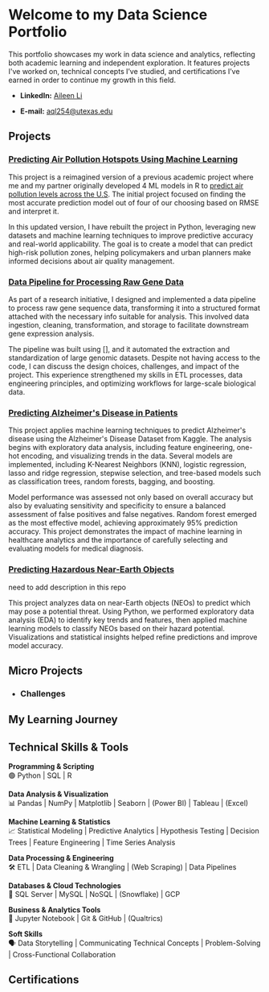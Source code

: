 # Welcome to my Data Science Portfolio
This portfolio showcases my work in data science and analytics, reflecting both academic learning and independent exploration. 
It features projects I've worked on, technical concepts I’ve studied, and certifications I’ve earned in order to continue my growth in this field.

+ **LinkedIn:** [Aileen Li](https://www.linkedin.com/in/aileen-li-public/)

+ **E-mail:** [aql254@utexas.edu](mailto:aql254@utexas.edu)

## Projects
<!--sort by types of projects
End-to-End Projects: Demonstrate the full pipeline from data collection to model deployment.
Data Cleaning & Exploration: Showcases how you handle messy data.
Machine Learning Models: Supervised/unsupervised learning, feature engineering, and model evaluation.
Data Visualization & Storytelling: Effective visualizations to communicate findings.
Real-World Applications: Business-oriented solutions or personal interest topics. 

Recreate the air pollution one
Describe the gene pipeline -->

### [Predicting Air Pollution Hotspots Using Machine Learning](link) 
This project is a reimagined version of a previous academic project where me and my partner originally developed 4 ML models in R to [predict air pollution levels across the U.S](https://github.com/TartFroYo/Predicting-Ambient-Air-Pollution-PM2.5-Across-the-Contiguous-U.S/blob/main/README.md). The initial project focused on finding the most accurate prediction model out of four of our choosing based on RMSE and interpret it.

In this updated version, I have rebuilt the project in Python, leveraging new datasets and machine learning techniques to improve predictive accuracy and real-world applicability. The goal is to create a model that can predict high-risk pollution zones, helping policymakers and urban planners make informed decisions about air quality management.

### [Data Pipeline for Processing Raw Gene Data](https://github.com/TartFroYo/Portfolio/blob/main/Data%20Pipeline%20for%20Processing%20Raw%20Gene%20Data)
As part of a research initiative, I designed and implemented a data pipeline to process raw gene sequence data, transforming it into a structured format attached with the necessary info suitable for analysis. This involved data ingestion, cleaning, transformation, and storage to facilitate downstream gene expression analysis.

The pipeline was built using [], and it automated the extraction and standardization of large genomic datasets. Despite not having access to the code, I can discuss the design choices, challenges, and impact of the project.
This experience strengthened my skills in ETL processes, data engineering principles, and optimizing workflows for large-scale biological data.

### [Predicting Alzheimer's Disease in Patients](https://github.com/kristenlowe/predicting-alzheimers-diagnosis)
This project applies machine learning techniques to predict Alzheimer's disease using the Alzheimer's Disease Dataset from Kaggle. 
The analysis begins with exploratory data analysis, including feature engineering, one-hot encoding, and visualizing trends in the data. 
Several models are implemented, including K-Nearest Neighbors (KNN), logistic regression, lasso and ridge regression, stepwise selection, and tree-based models such as classification trees, random forests, bagging, and boosting. 

Model performance was assessed not only based on overall accuracy but also by evaluating sensitivity and specificity to ensure a balanced assessment of false positives and false negatives. 
Random forest emerged as the most effective model, achieving approximately 95% prediction accuracy. 
This project demonstrates the impact of machine learning in healthcare analytics and the importance of carefully selecting and evaluating models for medical diagnosis.

### [Predicting Hazardous Near-Earth Objects ](https://github.com/TartFroYo/Predicting-Hazardous-Near-Earth-Objects/tree/main)
need to add description in this repo

This project analyzes data on near-Earth objects (NEOs) to predict which may pose a potential threat. Using Python, we performed exploratory data analysis (EDA) to identify key trends and features, then applied machine learning models to classify NEOs based on their hazard potential. Visualizations and statistical insights helped refine predictions and improve model accuracy.

## Micro Projects

+ ### Challenges
<!-- HR, LC coding problems -->

## My Learning Journey
<!-- 1️⃣ Foundations (Beginner)
🔹 Basic Statistics & Probability
Descriptive statistics (mean, median, mode, variance, standard deviation)
Probability distributions (normal, binomial, Poisson)
Central Limit Theorem
Hypothesis testing & p-values

🔹 Data Analysis & Visualization
Excel basics (pivot tables, VLOOKUP, IF statements)
SQL basics (SELECT, WHERE, GROUP BY, JOINS)
Python basics (Pandas, Matplotlib, Seaborn)
R basics (dplyr, ggplot2)
Dashboarding (Tableau, Power BI)

🔹 Business Analytics & Decision-Making
Business Metrics (KPIs, ROI, CLV)
A/B Testing Fundamentals
Time Series Analysis Basics
Intro to Forecasting
2️⃣ Intermediate Topics

🔹 Machine Learning & Predictive Modeling
Regression (Linear & Logistic)
Decision Trees & Random Forests
Feature Engineering
Model Evaluation (MSE, R², ROC Curve)
Clustering (K-Means, Hierarchical, DBSCAN)

🔹 Optimization & Operations Research
Linear Programming (Simplex Method)
Supply Chain Optimization
Markov Chains & Monte Carlo Simulation
Dynamic Pricing Strategies

🔹 Data Engineering & Processing
SQL Advanced Queries (CTE, Window Functions)
Data Cleaning & Transformation (ETL, Pandas, NumPy)
API Data Extraction & Web Scraping
Cloud Data Storage (BigQuery, Snowflake)

🔹 Advanced Business Analytics
Advanced A/B Testing (Multi-Armed Bandit)
Survival Analysis (Customer Retention Modeling)
Risk Analysis & Fraud Detection
Text Analytics & Sentiment Analysis (NLP Basics)

3️⃣ Advanced Topics
🔹 Deep Learning & AI for Business
Neural Networks (TensorFlow, PyTorch)
Natural Language Processing (Transformers, BERT)
Recommendation Systems (Collaborative Filtering, Matrix Factorization)
Reinforcement Learning for Decision-Making

🔹 Big Data & Scalable Analytics
Distributed Computing (Spark, Hadoop)
Streaming Data Analysis (Kafka, AWS Kinesis)
Real-Time Decision Analytics

🔹 Advanced Optimization & Simulation
Game Theory & Decision Trees
Bayesian Statistics for Decision-Making
Advanced Forecasting Models (ARIMA, Prophet, LSTMs)
Prescriptive Analytics & Optimization

4️⃣ Specialized Topics (Optional Based on Interest)
📌 Finance & Risk Analytics – Portfolio Optimization, Credit Risk Modeling, Algorithmic Trading
📌 Healthcare Analytics – Epidemiology, Patient Outcome Predictions
📌 Marketing Analytics – Customer Segmentation, Personalization
📌 Cybersecurity & Fraud Detection – Anomaly Detection, Behavioral Analysis -->

## Technical Skills & Tools
**Programming & Scripting** \
🟢 Python | SQL | R

**Data Analysis & Visualization** \
📊 Pandas | NumPy | Matplotlib | Seaborn | (Power BI) | Tableau | (Excel)

**Machine Learning & Statistics** \
📈 Statistical Modeling | Predictive Analytics | Hypothesis Testing | Decision Trees | Feature Engineering | Time Series Analysis

**Data Processing & Engineering** \
🛠️ ETL | Data Cleaning & Wrangling | (Web Scraping) | Data Pipelines

**Databases & Cloud Technologies** \
💾 SQL Server | MySQL | NoSQL | (Snowflake) | GCP 

**Business & Analytics Tools** \
📝 Jupyter Notebook | Git & GitHub | (Qualtrics)

**Soft Skills** \
🗣️ Data Storytelling | Communicating Technical Concepts | Problem-Solving | Cross-Functional Collaboration

## Certifications
<!--Statistical Methods & Probability.
Data Wrangling & Cleaning Techniques.
Feature Engineering & Model Tuning.
A/B Testing & Experimentation.
Time Series & Forecasting.
Optimization & Business Analytics.
-
Relevant certificates (Google Data Analytics, AWS, IBM, etc.).
Advanced courses completed (ML, deep learning, analytics). -->

